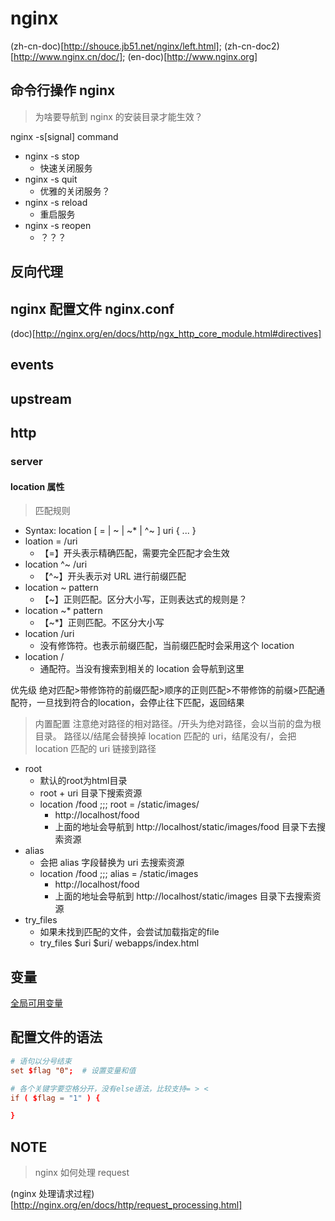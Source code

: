 # nginx

(zh-cn-doc)[http://shouce.jb51.net/nginx/left.html];
(zh-cn-doc2)[http://www.nginx.cn/doc/];
(en-doc)[http://www.nginx.org]

## 命令行操作 nginx

> 为啥要导航到 nginx 的安装目录才能生效？

nginx -s[signal] command

- nginx -s stop
  - 快速关闭服务
- nginx -s quit
  - 优雅的关闭服务？
- nginx -s reload
  - 重启服务
- nginx -s reopen
  - ？？？

## 反向代理

## nginx 配置文件 nginx.conf

(doc)[http://nginx.org/en/docs/http/ngx_http_core_module.html#directives]

## events

## upstream

## http

### server

#### location 属性

> 匹配规则

- Syntax: location [ = | ~ | ~* | ^~ ] uri { ... }
- loation = /uri
  - 【=】开头表示精确匹配，需要完全匹配才会生效
- location ^~ /uri
  - 【^~】开头表示对 URL 进行前缀匹配
- location ~ pattern
  - 【~】正则匹配。区分大小写，正则表达式的规则是？
- location ~\* pattern
  - 【~\*】正则匹配。不区分大小写
- location /uri
  - 没有修饰符。也表示前缀匹配，当前缀匹配时会采用这个 location
- location /
  - 通配符。当没有搜索到相关的 location 会导航到这里

优先级 绝对匹配>带修饰符的前缀匹配>顺序的正则匹配>不带修饰的前缀>匹配通配符，一旦找到符合的location，会停止往下匹配，返回结果

> 内置配置
> 注意绝对路径的相对路径。/开头为绝对路径，会以当前的盘为根目录。
> 路径以/结尾会替换掉 location 匹配的 uri，结尾没有/，会把 location 匹配的 uri 链接到路径

- root
  - 默认的root为html目录
  - root + uri 目录下搜索资源
  - location /food ;;; root = /static/images/
    - http://localhost/food
    - 上面的地址会导航到 http://localhost/static/images/food 目录下去搜索资源
- alias
  - 会把 alias 字段替换为 uri 去搜索资源
  - location /food ;;; alias = /static/images
    - http://localhost/food
    - 上面的地址会导航到 http://localhost/static/images 目录下去搜索资源
- try_files
  - 如果未找到匹配的文件，会尝试加载指定的file
  - try_files $uri $uri/ webapps/index.html

## 变量

[全局可用变量](http://nginx.org/en/docs/varindex.html)

## 配置文件的语法

```conf
# 语句以分号结束
set $flag "0";  # 设置变量和值

# 各个关键字要空格分开，没有else语法，比较支持= > <
if ( $flag = "1" ) {

}
```

## NOTE

> nginx 如何处理 request

(nginx 处理请求过程)[http://nginx.org/en/docs/http/request_processing.html]
